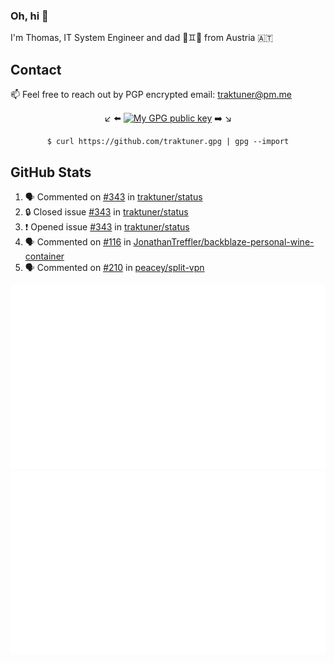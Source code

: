 ### Oh, hi 👋

I'm Thomas, IT System Engineer and dad 👶♊️👶 from Austria 🇦🇹

<!--
**traktuner/traktuner** is a ✨ _special_ ✨ repository because its `README.md` (this file) appears on your GitHub profile.

Here are some ideas to get you started:

- 🔭 I’m currently working on ...
- 🌱 I’m currently learning ...
- 👯 I’m looking to collaborate on ...
- 🤔 I’m looking for help with ...
- 💬 Ask me about ...
- 📫 How to reach me: ...
- 😄 Pronouns: ...
- ⚡ Fun fact: ...
-->

## Contact
📫 Feel free to reach out by PGP encrypted email:
traktuner@pm.me

<div align="center" markdown="1">

↙️ ⬅️ [![My GPG public key](https://img.shields.io/badge/PGP%20public%20key-6D4AFF?style=for-the-badge)](https://github.com/traktuner.gpg) ➡️ ↘️

```shell
$ curl https://github.com/traktuner.gpg | gpg --import
```

</div>

## GitHub Stats
<!--START_SECTION:activity-->
1. 🗣 Commented on [#343](https://github.com/traktuner/status/issues/343#issuecomment-2080442984) in [traktuner/status](https://github.com/traktuner/status)
2. 🔒 Closed issue [#343](https://github.com/traktuner/status/issues/343) in [traktuner/status](https://github.com/traktuner/status)
3. ❗ Opened issue [#343](https://github.com/traktuner/status/issues/343) in [traktuner/status](https://github.com/traktuner/status)
4. 🗣 Commented on [#116](https://github.com/JonathanTreffler/backblaze-personal-wine-container/issues/116#issuecomment-2080362895) in [JonathanTreffler/backblaze-personal-wine-container](https://github.com/JonathanTreffler/backblaze-personal-wine-container)
5. 🗣 Commented on [#210](https://github.com/peacey/split-vpn/issues/210#issuecomment-2079766343) in [peacey/split-vpn](https://github.com/peacey/split-vpn)
<!--END_SECTION:activity-->

![](https://github.com/traktuner/traktuner/blob/master/generated/overview.svg)
![](https://github.com/traktuner/traktuner/blob/master/generated/languages.svg)

